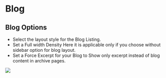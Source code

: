 # Blog

## Blog Options


* Select the layout style for the Blog Listing.
* Set a Full width Density Here it is applicable only if you choose without sidebar option for blog layout.
* Set a Force Excerpt for your Blog to Show only excerpt instead of blog content in archive pages.

![](https://raw.githubusercontent.com/ibndawood/mcwpdoc/master/assets/images/theme-options-blog.png)
